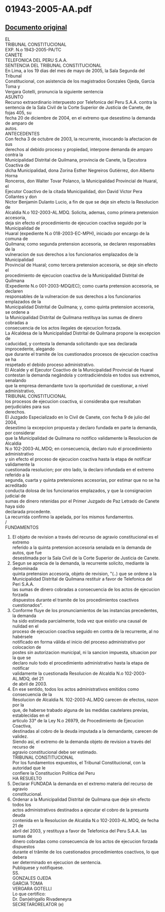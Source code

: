 
01943-2005-AA.pdf
=================
  
[Documento original](https://tc.gob.pe/jurisprudencia/2005/01943-2005-AA.pdf)  
---  
EL  
TRIBUNAL CONSTITUCIONAL  
EXP. N.o 1943-2005-PA/TC  
CANETE  
TELEFONICA DEL PERU S.A.A.  
SENTENCIA DEL TRIBUNAL CONSTITUCIONAL  
En Lima, a los 19 dias del mes de mayo de 2005, la Sala Segunda del Tribunal  
Constitucional, con asistencia de los magistrados Gonzales Ojeda, Garcia Toma y  
Vergara Gotelli, pronuncia la siguiente sentencia  
ASUNTO  
Recurso extraordinario interpuesto por Telefonica del Peru S.A.A. contra la  
sentencia de la Sala Civil de la Corte Superior de Justicia de Canete, de fojas 405, su  
fecha 20 de diciembre de 2004, en el extremo que desestimo la demanda de amparo de  
autos.  
ANTECEDENTES  
Con fecha 3 de octubre de 2003, la recurrente, invocando la afectacion de sus  
derechos al debido proceso y propiedad, interpone demanda de amparo contra la  
Municipalidad Distrital de Quilmana, provincia de Canete, la Ejecutora Coactiva de  
dicha Municipalidad, dona Zorina Esther Negreiros Gutiérrez, don Alberto Horna  
Ronceros, don Walter Tovar Polanco, la Municipalidad Provincial de Huaral, el  
Ejecutor Coactivo de la citada Municipalidad, don David Victor Pera Collantes y don  
Nictor Benjamin Dulanto Lucio, a fin de que se deje sin efecto la Resolucion de  
Alcaldia N.o 102-2003-AL.MDQ. Solicita, ademas, como primera pretension accesoria,  
deja sin efecto el procedimiento de ejecucion coactiva seguido por la Municipalidad de  
Huaral (expediente N.o 018-2003-EC-MPH), iniciado por encargo de la comuna de  
Quilmana; como segunda pretension accesoria, se declaren responsables de la  
vulneracion de sus derechos a los funcionarios emplazados de la Municipalidad  
Provincial de Huaral; como tercera pretension accesoria, se deje sin efecto el  
procedimiento de ejecucion coactiva de la Municipalidad Distrital de Quilmana  
(Expediente N.o 001-2003-MDQ/EC); como cuarta pretension accesoria, se declaren  
responsables de la vulneracion de sus derechos a los funcionarios emplazados de la  
Municipalidad Distrital de Quilmana; y, como quinta pretension accesoria, se ordene a  
la Municipalidad Distrital de Quilmana restituya las sumas de dinero cobradas a  
consecuencia de los actos ilegales de ejecucion forzada.  
La Alcaldesa de la Municipalidad Distrital de Quilmana propone la excepcion de  
caducidad, y contesta la demanda solicitando que sea declarada improcedente, alegando  
que durante el tramite de los cuestionados procesos de ejecucion coactiva se ha  
respetado el debido proceso administrativo.  
El Alcalde y el Ejecutor Coactivo de la Municipalidad Provincial de Huaral  
contestan la demanda negândola y contradiciéndola en todos sus extremos, senalando  
que la empresa demandante tuvo la oportunidad de cuestionar, a nivel administrativo,  
TRIBUNAL CONSTITUCIONAL  
los procesos de ejecucion coactiva, si consideraba que resultaban perjudiciales para sus  
derechos.  
El Juzgado Especializado en lo Civil de Canete, con fecha 9 de julio del 2004,  
desestimo la excepcion propuesta y declaro fundada en parte la demanda, por considerar  
que la Municipalidad de Quilmana no notifico validamente la Resolucion de Alcaldia  
N.o 102-2003-AL.MDQ; en consecuencia, declaro nulo el procedimiento administrativo  
y sin efecto el proceso de ejecucion coactiva hasta la etapa de notificar validamente la  
cuestionada resolucion; por otro lado, la declaro infundada en el extremo referido a la  
segunda, cuarta y quinta pretensiones accesorias, por estimar que no se ha acreditado  
conducta dolosa de los funcionarios emplazados, y que la consignacion judicial de  
sumas de dinero retenidas por el Primer Juzgado de Paz Letrado de Canete haya sido  
declarada procedente.  
La recurrida confirmo la apelada, por los mismos fundamentos.  
/  
FUNDAMENTOS  
1. El objeto de revision a través del recurso de agravio constitucional es el extremo  
referido a la quinta pretension accesoria senalada en la demanda de autos, que fue  
desestimada por la Sala Civil de la Corte Superior de Justicia de Canete.  
2. Segun se aprecia de la demanda, la recurrente solicito, mediante la denominada  
quinta pretension accesoria, objeto de revision, "(..) que se ordene a la  
Municipalidad Distrital de Quilmana restituir a favor de Telefonica del Peri S.A.A.  
las sumas de dinero cobradas a consecuencia de los actos de ejecucion forzada  
dispuestos durante el tramite de los procedimientos coactivos cuestionados".  
3. Conforme fluye de los pronunciamientos de las instancias precedentes, la demanda  
ha sido estimada parcialmente, toda vez que existio una causal de nulidad en el  
proceso de ejecucion coactiva seguido en contra de la recurrente, al no habérsele  
notificado en forma vâlida el inicio del proceso administrativo por colocacion de  
postes sin autorizacion municipal, ni la sancion impuesta, situacion por la que se  
declaro nulo todo el procedimiento administrativo hasta la etapa de notificar  
validamente la cuestionada Resolucion de Alcaldia N.o 102-2003-AL.MDQ, del 21  
de abril de 2003.  
4. En ese sentido, todos los actos administrativos emitidos como consecuencia de la  
Resolucion de Alcaldia N. 102-2003-AL.MDQ carecen de efectos, razon por la  
que, de haberse trabado alguna de las medidas cautelares previas, establecidas en el  
articulo 33° de la Ley N.o 26979, de Procedimiento de Ejecucion Coactiva,  
destinadas al cobro de la deuda imputada a la demandante, carecen de validez.  
Siendo asi, el extremo de la demanda objeto de revision a través del recurso de  
agravio constitucional debe ser estimado.  
TRIBUNAL CONSTITUCIONAL  
Por los fundamentos expuestos, el Tribunal Constitucional, con la autoridad que le  
confiere la Constitucion Politica del Peru  
HA RESUELTO  
1. Declarar FUNDADA la demanda en el extremo materia del recurso de agravio  
constitucional.  
2. Ordenar a la Municipalidad Distrital de Quilmana que deje sin efecto todos los  
actos administrativos destinados a ejecutar el cobro de la presunta deuda  
contenida en la Resolucion de Alcaldia N.o 102-2003-AL.MDQ, de fecha 21 de  
abril del 2003, y restituya a favor de Telefonica del Peru S.A.A. las sumas de  
dinero cobradas como consecuencia de los actos de ejecucion forzada dispuestos  
durante el trâmite de los cuestionados procedimientos coactivos, lo que debera  
ser determinado en ejecucion de sentencia.  
Publiquese y notifiquese.  
SS.  
GONZALES OJEDA  
GARCIA TOMA  
VERGARA GOTELLI  
Lo que certifico:  
Dr. Dan(elrigallo Rivadeneyra  
SECRETARORELATOR (e)